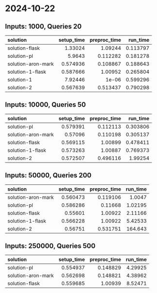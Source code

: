 # 2024-10-22

## Inputs: 1000, Queries 20

| solution           |   setup_time |   preproc_time |   run_time |
|:-------------------|-------------:|---------------:|-----------:|
| solution-flask     |     1.33024  |       1.09244  |   0.113797 |
| solution-pl        |     5.9643   |       0.112282 |   0.181278 |
| solution-aron-mark |     0.574936 |       0.108867 |   0.188643 |
| solution-1-flask   |     0.587666 |       1.00952  |   0.265804 |
| solution-1         |     7.92446  |       1e-06    |   0.599296 |
| solution-2         |     0.567639 |       0.513437 |   0.790298 |

## Inputs: 10000, Queries 50

| solution           |   setup_time |   preproc_time |   run_time |
|:-------------------|-------------:|---------------:|-----------:|
| solution-pl        |     0.579391 |       0.112113 |   0.303806 |
| solution-aron-mark |     0.57096  |       0.110198 |   0.305137 |
| solution-flask     |     0.569115 |       1.00899  |   0.478411 |
| solution-1-flask   |     0.573263 |       1.00887  |   0.769373 |
| solution-2         |     0.572507 |       0.496116 |   1.99254  |

## Inputs: 50000, Queries 200

| solution           |   setup_time |   preproc_time |   run_time |
|:-------------------|-------------:|---------------:|-----------:|
| solution-aron-mark |     0.560473 |       0.119106 |    1.0047  |
| solution-pl        |     0.586286 |       0.11668  |    1.02195 |
| solution-flask     |     0.55601  |       1.00922  |    2.11166 |
| solution-1-flask   |     0.566228 |       1.00922  |    5.42533 |
| solution-2         |     0.56751  |       0.531751 |  164.643   |

## Inputs: 250000, Queries 500

| solution           |   setup_time |   preproc_time |   run_time |
|:-------------------|-------------:|---------------:|-----------:|
| solution-pl        |     0.554937 |       0.148829 |    4.29925 |
| solution-aron-mark |     0.562698 |       0.148821 |    4.38962 |
| solution-flask     |     0.559685 |       1.00939  |    8.52471 |